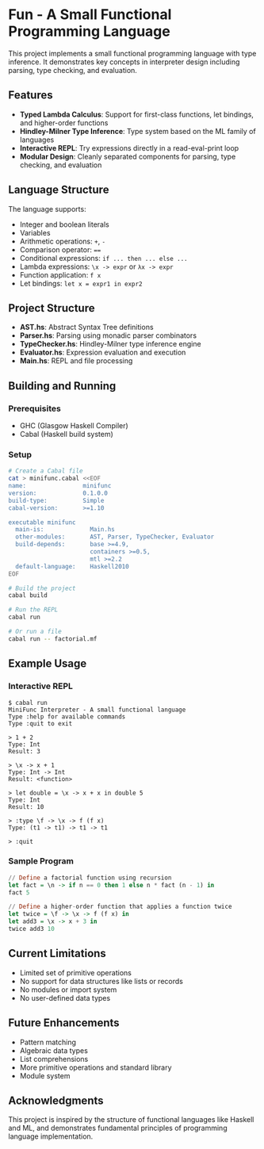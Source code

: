 # Fun - A Small Functional Programming Language

This project implements a small functional programming language with type inference. It demonstrates key concepts in interpreter design including parsing, type checking, and evaluation.

## Features

* **Typed Lambda Calculus**: Support for first-class functions, let bindings, and higher-order functions
* **Hindley-Milner Type Inference**: Type system based on the ML family of languages
* **Interactive REPL**: Try expressions directly in a read-eval-print loop
* **Modular Design**: Cleanly separated components for parsing, type checking, and evaluation

## Language Structure

The language supports:

* Integer and boolean literals
* Variables 
* Arithmetic operations: `+`, `-`
* Comparison operator: `==`
* Conditional expressions: `if ... then ... else ...`
* Lambda expressions: `\x -> expr` or `λx -> expr`
* Function application: `f x`
* Let bindings: `let x = expr1 in expr2`

## Project Structure

* **AST.hs**: Abstract Syntax Tree definitions
* **Parser.hs**: Parsing using monadic parser combinators
* **TypeChecker.hs**: Hindley-Milner type inference engine
* **Evaluator.hs**: Expression evaluation and execution
* **Main.hs**: REPL and file processing

## Building and Running

### Prerequisites

* GHC (Glasgow Haskell Compiler)
* Cabal (Haskell build system)

### Setup

```bash
# Create a Cabal file
cat > minifunc.cabal <<EOF
name:                minifunc
version:             0.1.0.0
build-type:          Simple
cabal-version:       >=1.10

executable minifunc
  main-is:             Main.hs
  other-modules:       AST, Parser, TypeChecker, Evaluator
  build-depends:       base >=4.9,
                       containers >=0.5,
                       mtl >=2.2
  default-language:    Haskell2010
EOF

# Build the project
cabal build

# Run the REPL
cabal run

# Or run a file
cabal run -- factorial.mf
```

## Example Usage

### Interactive REPL

```
$ cabal run
MiniFunc Interpreter - A small functional language
Type :help for available commands
Type :quit to exit

> 1 + 2
Type: Int
Result: 3

> \x -> x + 1
Type: Int -> Int
Result: <function>

> let double = \x -> x + x in double 5
Type: Int
Result: 10

> :type \f -> \x -> f (f x)
Type: (t1 -> t1) -> t1 -> t1

> :quit
```

### Sample Program

```haskell
// Define a factorial function using recursion
let fact = \n -> if n == 0 then 1 else n * fact (n - 1) in
fact 5

// Define a higher-order function that applies a function twice
let twice = \f -> \x -> f (f x) in
let add3 = \x -> x + 3 in
twice add3 10
```

## Current Limitations

* Limited set of primitive operations
* No support for data structures like lists or records
* No modules or import system
* No user-defined data types

## Future Enhancements

* Pattern matching
* Algebraic data types
* List comprehensions 
* More primitive operations and standard library
* Module system

## Acknowledgments

This project is inspired by the structure of functional languages like Haskell and ML, and demonstrates fundamental principles of programming language implementation.